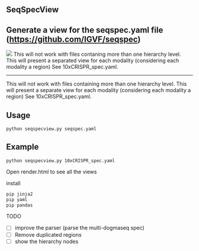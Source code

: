 ## SeqSpecView
Generate a view for the seqspec.yaml file  (https://github.com/IGVF/seqspec)
---
<image src='seqspecview.png'>
This will not work with files contaning more than one hierarchy level.
This will present a separated view for each modality (considering each modality a region) See 10xCRISPR_spec.yaml.

---
This will not work with files containing more than one hierarchy level.
This will present a separate view for each modality (considering each modality a region) See 10xCRISPR_spec.yaml.


## Usage
```
python seqspecview.py seqspec.yaml
```


## Example
```
python seqspecview.py 10xCRISPR_spec.yaml
```
Open render.html to see all the views  

install

```python
pip jinja2
pip yaml
pip pandas
```


TODO
- [ ] improve the parser (parse the multi-dogmaseq spec)
- [ ] Remove duplicated regions
- [ ] show the hierarchy nodes